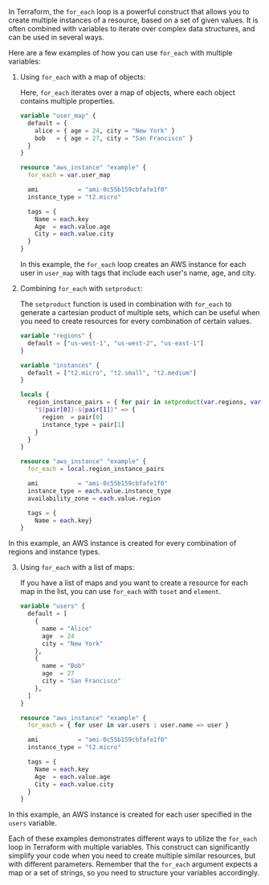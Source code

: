 In Terraform, the `for_each` loop is a powerful construct that allows you to create multiple instances of a resource, based on a set of given values. It is often combined with variables to iterate over complex data structures, and can be used in several ways.

Here are a few examples of how you can use `for_each` with multiple variables:

1. Using `for_each` with a map of objects:
   
   Here, `for_each` iterates over a map of objects, where each object contains multiple properties.

   ```terraform
   variable "user_map" {
     default = {
       alice = { age = 24, city = "New York" }
       bob   = { age = 27, city = "San Francisco" }
     }
   }

   resource "aws_instance" "example" {
     for_each = var.user_map

     ami           = "ami-0c55b159cbfafe1f0"
     instance_type = "t2.micro"

     tags = {
       Name = each.key
       Age  = each.value.age
       City = each.value.city
     }
   }
   ```

   In this example, the `for_each` loop creates an AWS instance for each user in `user_map` with tags that include each user's name, age, and city.

2. Combining `for_each` with `setproduct`:

   The `setproduct` function is used in combination with `for_each` to generate a cartesian product of multiple sets, which can be useful when you need to create resources for every combination of certain values.

   ```terraform
   variable "regions" {
     default = ["us-west-1", "us-west-2", "us-east-1"]
   }

   variable "instances" {
     default = ["t2.micro", "t2.small", "t2.medium"]
   }

   locals {
     region_instance_pairs = { for pair in setproduct(var.regions, var.instances) :
       "${pair[0]}-${pair[1]}" => {
         region  = pair[0]
         instance_type = pair[1]
       }
     }
   }

   resource "aws_instance" "example" {
     for_each = local.region_instance_pairs

     ami           = "ami-0c55b159cbfafe1f0"
     instance_type = each.value.instance_type
     availability_zone = each.value.region

     tags = {
       Name = each.key}
   }
   ```

In this example, an AWS instance is created for every combination of regions and instance types.

3. Using `for_each` with a list of maps:

   If you have a list of maps and you want to create a resource for each map in the list, you can use `for_each` with `toset` and `element`.

   ```terraform
   variable "users" {
     default = [
       {
         name = "Alice"
         age  = 24
         city = "New York"
       },
       {
         name = "Bob"
         age  = 27
         city = "San Francisco"
       },
     ]
   }

   resource "aws_instance" "example" {
     for_each = { for user in var.users : user.name => user }

     ami           = "ami-0c55b159cbfafe1f0"
     instance_type = "t2.micro"

     tags = {
       Name = each.key
       Age  = each.value.age
       City = each.value.city
     }
   }
   ```

In this example, an AWS instance is created for each user specified in the `users` variable.

Each of these examples demonstrates different ways to utilize the `for_each` loop in Terraform with multiple variables. This construct can significantly simplify your code when you need to create multiple similar resources, but with different parameters. Remember that the `for_each` argument expects a map or a set of strings, so you need to structure your variables accordingly.
